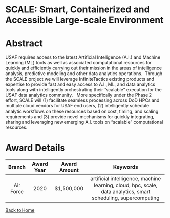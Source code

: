 
SCALE: Smart, Containerized and Accessible Large-scale Environment
==================================================================

# Abstract


USAF requires access to the latest Artificial Intelligence (A.I.) and Machine Learning (ML) tools as well as associated computational resources for quickly and efficiently carrying out their mission in the areas of intelligence analysis, predictive modeling and other data analytics operations.  Through the SCALE project we will leverage InfiniteTactics existing products and expertise to provide fast and easy access to A.I., ML, and data analytics tools along with intelligently orchestrating their “scalable” execution for the USAF data analytics community.   More specifically under the Phase 2 effort, SCALE will (1) facilitate seamless processing across DoD HPCs and multiple cloud vendors for USAF end users, (2) intelligently schedule analytic workflows on these resources based on cost, timing, and scaling requirements and (3) provide novel mechanisms for quickly integrating, sharing and leveraging new emerging A.I. tools on “scalable” computational resources.  

# Award Details

|Branch|Award Year|Award Amount|Keywords|
| :---: | :---: | :---: | :---: |
|Air Force|2020|$1,500,000|artificial intelligence, machine learning, cloud, hpc, scale, data analytics, smart scheduling, supercomputing|
  
  


[Back to Home](https://github.com/chrischow/dod_sbir_awards/Reports/DJ/#1660)
